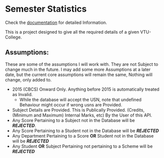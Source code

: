 # Semester Statistics

Check the [documentation](https://rushyanth111.github.io/Semester-Stats/) for detailed Information.

This is a project designed to give all the required details of a given VTU-College.

## Assumptions:

These are some of the assumptions I will work with. They are not Subject to change much in the future. I may add some more Assumptions at a later date, but the current core assumptions will remain the same, Nothing will change, only added to.

- 2015 (CBCS) Onward Only. Anything before 2015 is automatically treated as Invalid.
  - While the database will accept the USN, note that undefined Behaviour might occur if wrong usns are Provided.
- Subject Details are Provided. This is Publically Provided. (Credits, (Minimum and Maximum) Internal Marks, etc) By the User of this API.
- Any Score Pertaining to a Subject not in the Database will be **_REJECTED_**.
- Any Score Pertaining to a Student not in the Database will be **_REJECTED_**
- Any Department Pertaining to a Score **OR** Student not in the Database will be **_REJECTED_**
- Any Student **OR** Subject Pertaining not pertaining to a Scheme will be **_REJECTED_**
